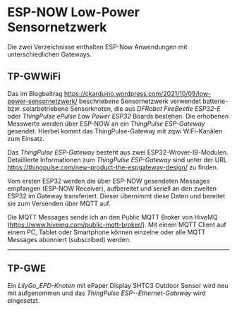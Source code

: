 # ESP-NOW Low-Power Sensornetzwerk

Die zwei Verzeichnisse enthalten ESP-Now Anwendungen mit unterschiedlichen Gateways.

## TP-GWWiFi
Das im Blogbeitrag https://ckarduino.wordpress.com/2021/10/09/low-power-sensornetzwerk/ beschriebene Sensornetzwerk verwendet batterie- bzw. solarbetriebene Sensorknoten, 
die aus *DFRobot FireBeetle ESP32-E* oder *ThingPulse ePulse Low Power ESP32* Boards bestehen. Die erhobenen Messwerte werden über ESP-NOW an ein *ThingPulse ESP-Gateway* gesendet.
Hierbei kommt das ThingPulse-Gateway mit zqwi WiFi-Kanälen zum Einsatz.

Das *ThingPulse ESP-Gateway* besteht aus zwei ESP32-Wrover-IB-Modulen. Detaillierte Informationen zum *ThingPulse ESP-Gateway* sind unter der URL 
https://thingpulse.com/new-product-the-espgateway-design/ zu finden.

Vom ersten ESP32 werden die über ESP-NOW gesendeten Messages empfangen (ESP-NOW Receiver), aufbereitet und seriell an den zweiten ESP32 im Gateway transferiert. 
Dieser übernimmt diese Daten und bereitet sie zum Versenden über MQTT auf.

Die MQTT Messages sende ich an den Public MQTT Broker von HiveMQ (https://www.hivemq.com/public-mqtt-broker/). Mit einem MQTT Client auf einem PC, Tablet oder Smartphone 
können einzelne oder alle MQTT Messages abonniert (subscribed) werden.

-----------------------------------------------------------------------------------------------------------------------------------------------------------------------------------
## TP-GWE
Ein *LilyGo_EPD-Knoten* mit ePaper Display SHTC3 Outdoor Sensor wird neu mit aufgenommen und das *ThingPulse ESP--Ethernet-Gateway* wird eingesetzt.

 